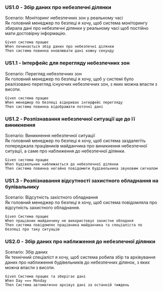 ### US1.0 - Збір даних про небезпечні ділянки <br>
Scenario: Моніторинг небезпечних зон у реальному часі<br>
Як головний менеджер по безпеці я хочу, щоб система моніторингу збирала дані про небезпечні ділянки у реальному часі щоб постійно мати достовірну інформацію.<br>
```
Given система працює
When починається збір даних про небезпечні ділянки
Then система повинна оновлювати дані кожну секунду
```

### US1.1 - Інтерфейс для перегляду небезпечних зон<br>
Scenario: Перегляд небезпечних зон<br>
Як головний менеджер по безпеці я хочу, щоб у системі було реалізовано перегляд існуючих небезпечних зон, з яких можна впасти з висоти.<br>
```
Given система працює
When менеджер по безпеці відкриває інтерфейс перегляду
Then система повинна відображати поточні дані
```

### US1.2 - Розпізнавання небезпечної ситуації ще до її виникнення<br>
Scenario: Виникнення небезпечної ситуації<br>
Як головний менеджер по безпеці я хочу, щоб система заздалегіть попереджала працівників майданчика про виникнення небезпечної ситуації, а саме про наближення до небезпечної ділянки.<br>
```
Given система працює
When будівельник наближається до небезпечної ділянки
Then система повинна негайно повідомити будівельника звуковим сигналом
```

### US1.3 - Розпізнавання відсутності захистного обладнання на булівальнику<br>
Scenario: Відсутність захістного обладнання<br>
Як головний менеджер по безпеці я хочу, щоб система повідомляла про відсутність захистного обладнання.<br>
```
Given Система працює
When працівник майданчику не використовує захистне обладння
Then система повідомляє працівника майданчика та спеціаліста по безпеці про таку ситуацію
````

### US2.0 - Збір даних про наближення до небезпечної ділянки<br>
Scenario: Збір даних<br>
Як технічний спеціаліст я хочу, щоб система робила збір та архівування даних про наближення будівельників до небезпечних ділянок, з яких можна впасти з висоти.<br>
```
Given Система працює та зберігає дані
When Day === Monday
Then Система автоматично архівує дані за останній тиждень
```

